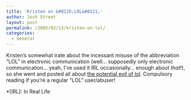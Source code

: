```yaml
---
title: 'Kristen on &#8220;LOL&#8221;'
author: Josh Street
layout: post
permalink: /2005/02/13/kristen-on-lol/
categories:
  - General
---
```

Kristen&#8217;s somewhat irate about the incessant misuse of the abbreviation &#8220;LOL&#8221; in electronic communication (well&#8230; supposedly only electronic communication&#8230; yeah, I&#8217;ve used it IRL occasionally&#8230; enough about *that*!), so she went and posted all about [the potential evil of lol][1]. Compulsory reading if you&#8217;re a regular &#8220;LOL&#8221; user/abuser!

 *[IRL]: In Real Life

 [1]: http://netsirk.info/wordpress/2005/02/13/the-potential-evil-of-lol/